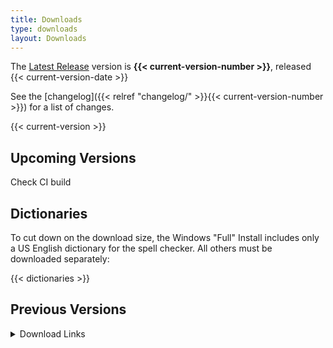 ```yaml
---
title: Downloads
type: downloads
layout: Downloads
---
```


The [Latest Release](https://github.com/TypesettingTools/Aegisub/releases/latest) version is **{{< current-version-number >}}**, released {{< current-version-date >}}

See the [changelog]({{< relref "changelog/" >}}{{< current-version-number >}}) for a list of changes.

{{< current-version >}}

## Upcoming Versions

Check CI build

## Dictionaries

To cut down on the download size, the Windows "Full" Install includes only a US English dictionary for the spell checker. All others must be downloaded separately:

{{< dictionaries >}}

## Previous Versions

<details>
<summary>Download Links</summary>
{{< previous-versions >}}
</details>
